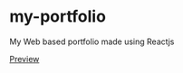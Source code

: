 # my-portfolio
My Web based portfolio made using Reactjs

<a href="http://hamza-59.web.app/" target="_blank" rel="noopener noreferrer">Preview</a>
